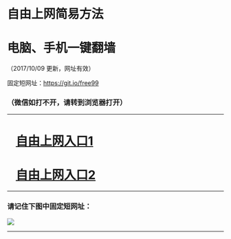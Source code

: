 ﻿# 自由上网简易方法

# 电脑、手机一键翻墙

（2017/10/09 更新，网址有效）

固定短网址：https://git.io/free99

### （微信如打不开，请转到浏览器打开）


***





# &nbsp;&nbsp; <a href="http://ft2471324009.fwq-tz-1001.info/fwqtz01.html?t=100900115286 " target="_blank">自由上网入口1</a>
# &nbsp;&nbsp; <a href="http://ft1509027070.fwq-tz-1002.info/fwqtz02.html?t=100900115989 " target="_blank">自由上网入口2</a>
***

### 请记住下图中固定短网址：

<img src="https://s3-us-west-2.amazonaws.com/fwq-1001/yjfq-20170905okok.png" /> 


***

